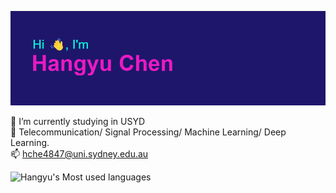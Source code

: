 
<!---
henry0408/henry0408 is a ✨ special ✨ repository because its `README.md` (this file) appears on your GitHub profile.
You can click the Preview link to take a look at your changes.
--->

![elec3305screenshot](https://github.com/henry0408/henry0408/blob/main/header.png)

👀 I’m currently studying in USYD\
	:dizzy: Telecommunication/ Signal Processing/ Machine Learning/ Deep Learning.\
📫 hche4847@uni.sydney.edu.au

![Hangyu's Most used languages](https://github-readme-stats.vercel.app/api/top-langs/?username=henry0408&layout=compact&hide_border=true&langs_count=10)
